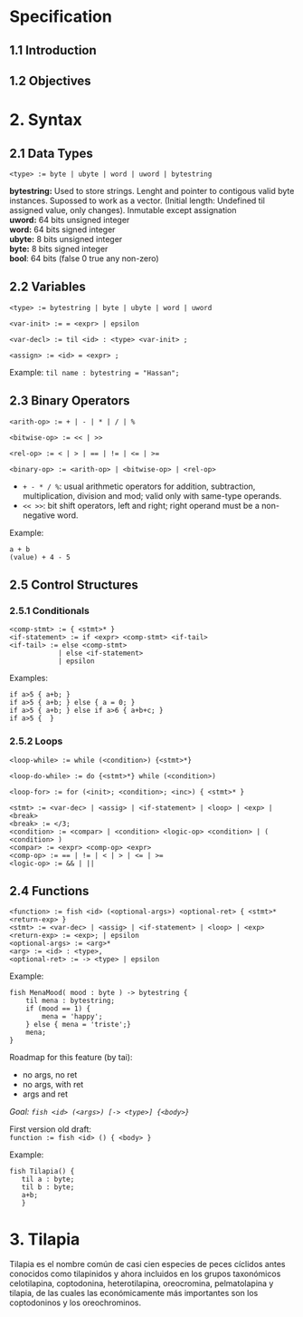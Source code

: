 # Specification

## 1.1 Introduction

## 1.2 Objectives

# 2. Syntax

## 2.1 Data Types

```<type> := byte | ubyte | word | uword | bytestring```  

**bytestring:** Used to store strings. Lenght and pointer to contigous valid byte instances. Supossed to work as a vector. (Initial length: Undefined til assigned value, only changes). Inmutable except assignation  
**uword:** 64 bits unsigned integer  
**word:** 64 bits signed integer  
**ubyte:** 8 bits unsigned integer  
**byte:** 8 bits signed integer  
**bool**: 64 bits (false 0 true any non-zero)  

## 2.2 Variables

```
<type> := bytestring | byte | ubyte | word | uword

<var-init> := = <expr> | epsilon

<var-decl> := til <id> : <type> <var-init> ;

<assign> := <id> = <expr> ;
```      

Example:
```til name : bytestring = "Hassan";```   

## 2.3 Binary Operators

```
<arith-op> := + | - | * | / | %

<bitwise-op> := << | >>

<rel-op> := < | > | == | != | <= | >=

<binary-op> := <arith-op> | <bitwise-op> | <rel-op>
```

- `+ - * / %`: usual arithmetic operators for addition, subtraction, multiplication, division and mod; valid only with same-type operands.
- `<< >>`: bit shift operators, left and right; right operand must be a non-negative word.


Example:   
```
a + b
(value) + 4 - 5

```  

## 2.5 Control Structures
### 2.5.1 Conditionals

```
<comp-stmt> := { <stmt>* }
<if-statement> := if <expr> <comp-stmt> <if-tail>
<if-tail> := else <comp-stmt> 
            | else <if-statement> 
            | epsilon
```  

Examples:
```
if a>5 { a+b; } 
if a>5 { a+b; } else { a = 0; }
if a>5 { a+b; } else if a>6 { a+b+c; }
if a>5 {  }
```   


### 2.5.2 Loops

```
<loop-while> := while (<condition>) {<stmt>*}

<loop-do-while> := do {<stmt>*} while (<condition>)

<loop-for> := for (<init>; <condition>; <inc>) { <stmt>* }

<stmt> := <var-dec> | <assig> | <if-statement> | <loop> | <exp> | <break>
<break> := </3;
<condition> := <compar> | <condition> <logic-op> <condition> | ( <condition> )
<compar> := <expr> <comp-op> <expr>
<comp-op> := == | != | < | > | <= | >=
<logic-op> := && | || 

```  


## 2.4 Functions

```
<function> := fish <id> (<optional-args>) <optional-ret> { <stmt>* <return-exp> }
<stmt> := <var-dec> | <assig> | <if-statement> | <loop> | <exp>
<return-exp> := <exp>; | epsilon
<optional-args> := <arg>* 
<arg> := <id> : <type>,
<optional-ret> := -> <type> | epsilon
```  

Example:
```
fish MenaMood( mood : byte ) -> bytestring {
    til mena : bytestring; 
    if (mood == 1) {
        mena = 'happy';
    } else { mena = 'triste';}
    mena;
}
```  

Roadmap for this feature (by tai):  
- no args, no ret  
- no args, with ret  
- args and ret  

_Goal: `fish <id> (<args>) [-> <type>] {<body>}`_  

First version old draft:   
```function := fish <id> () { <body> }```

Example:  
 ```
fish Tilapia() { 
    til a : byte; 
    til b : byte; 
    a+b; 
    }
```   


# 3. Tilapia

Tilapia es el nombre común de casi cien especies de peces cíclidos antes conocidos como tilapinidos y ahora incluidos en los grupos taxonómicos celotilapina, coptodonina, heterotilapina, oreocromina, pelmatolapina y tilapia, de las cuales las económicamente más importantes son los coptodoninos y los oreochrominos.  
